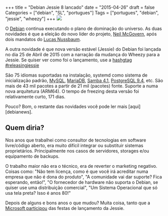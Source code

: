+++
title = "Debian Jessie 8 lancado"
date = "2015-04-26"
draft = false
Categories = ["debian", "SL", "portugues"]
Tags = ["portugues", "debian", "jessie", "wheezy"]
+++
![]( /images/debian_jessie.png)

O [Debian][debian] continua executando o plano de dominação do universo. As duas
novidades é que a eleição do novo líder do projeto, [Neil McGovern][mcgovern],
após dois mandatos do [Lucas Nussbaum][nussbaum].

A outra novidade é que nova versão estável (Jessie) do Debian foi lançada no
dia 25 de Abril de 2015 com a narração da mudança do Wheezy para a Jessie.
Se quiser ver como foi o lançamento, use a [hashgtag #releasingjessie][jessie]


São 75 idiomas suportadas na instalação, systemd como sistema de inicialização
padrão, [MySQL][mysql], [MariaDB][mariadb], [Samba 4.1][samba],
[PostgreSQL 9.4][postgres], etc. São mais de 43 mil pacotes a partir de 21 mil
(pacotes) fonte. Suporte a numa nova arquitetura (ARM64). O tempo de freezing
desta versão foi relativamente curto, 171 dias.

Pouco? Bom, o restante das novidades você pode ler mais [aqui][debianews].

## Quem diria?

Nos anos que trabalhei como consultor de tecnologias em software livre/código
aberto, era muito difícil integrar ou substituir sistemas proprietários.
Principalmente nos casos de servidores, storages e/ou equipamento de backups.

O trabalho maior não era o técnico, era de reverter o marketing negativo.
Coisas como: "Não tem licença, como é que você irá acreditar numa empresa
que não é dona do produto",  "A comunidade vai dar suporte? Fica esperando,
então!", "O fornecedor de hardware não suporta o Debian, se quiser use
uma distribuição comercial", "Um Sistema Operacional que só usa tela preta?
Isso é anos 80!"

Depois de alguns e bons anos o que mudou? Muita coisa, tanto que a [Microsoft
participou][microsoft] das festas de lançamento da Jessie.


[debian]: http://www.debian.org/
[mcgovern]: http://blog.halon.org.uk/
[nussbaum]: http://www.lucas-nussbaum.net/
[jessie]: https://twitter.com/hashtag/releasingjessie
[microsoft]: http://openness.microsoft.com/blog/2015/04/21/microsoft-debian-8-linuxfest/
[mysql]: https://www.mysql.com/
[mariadb]: https://mariadb.org/
[samba]: https://www.samba.org/
[postgres]: http://www.postgresql.org
[debian]: https://www.debian.org/News/2015/20150426
[debiannews]: https://www.debian.org/News/2015/20150426

